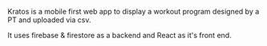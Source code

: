 Kratos is a mobile first web app to display a workout program designed by a PT and uploaded via csv.

It uses firebase & firestore as a backend and React as it's front end.
